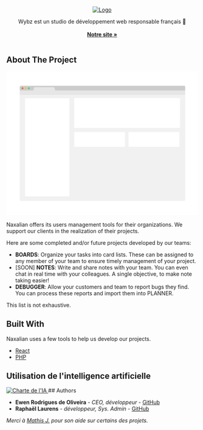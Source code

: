 <br/>
<p align="center">
  <a href="https://www.wybz.fr/">
    <img src="https://www.wybz.fr/assets/logotext.png" alt="Logo" width="256">
  </a>

  <p align="center">
    Wybz est un studio de développement web responsable français 🐓
    <br/>
    <br/>
    <a href="https://www.nwybz.fr/"><strong>Notre site »</strong></a>
    <br/>
    <br/>
  </p>
</p>



## About The Project

![Screen Shot](https://github.com/Naxalian/.github/blob/main/profile/screenshot.png)

Naxalian offers its users management tools for their organizations. We support our clients in the realization of their projects.

Here are some completed and/or future projects developed by our teams:
* **BOARDS**: Organize your tasks into card lists. These can be assigned to any member of your team to ensure timely management of your project.
* [SOON] **NOTES**: Write and share notes with your team. You can even chat in real time with your colleagues. A single objective, to make note taking easier!
* **DEBUGGER**: Allow your customers and team to report bugs they find. You can process these reports and import them into PLANNER.

This list is not exhaustive.


## Built With

Naxalian uses a few tools to help us develop our projects.


* [React](https://github.com/facebook/react/)
* [PHP](https://twitter.com/official_php)

## Utilisation de l'intelligence artificielle
<a href="https://www.wybz.fr/assets/ia-chart.webp" target="_blank">
  <img src="https://www.wybz.fr/assets/ia-chart.webp" alt="Charte de l'IA" width="256">
</a>
## Authors

* **Ewen Rodrigues de Oliveira** - *CEO, développeur* - [GitHub](https://github.com/FunoxPanda)
* **Raphaël Laurens** - *développeur, Sys. Admin* - [GitHub](https://github.com/Raraph84)

*Merci à [Mathis J.](https://github.com/SuperCraft3M) pour son aide sur certains des projets.*
